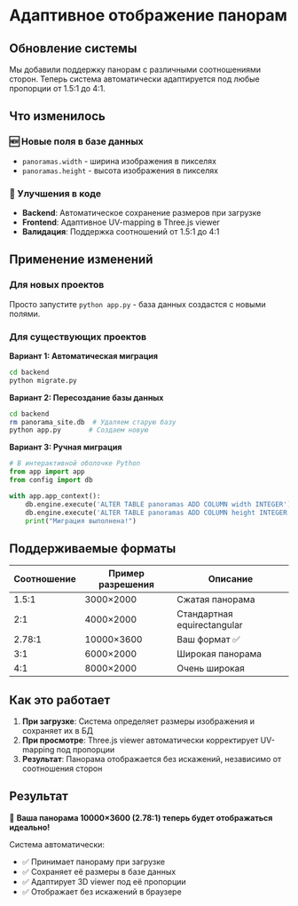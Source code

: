 # Адаптивное отображение панорам

## Обновление системы

Мы добавили поддержку панорам с различными соотношениями сторон. Теперь система автоматически адаптируется под любые пропорции от 1.5:1 до 4:1.

## Что изменилось

### 🆕 Новые поля в базе данных
- `panoramas.width` - ширина изображения в пикселях
- `panoramas.height` - высота изображения в пикселях

### 🔧 Улучшения в коде
- **Backend**: Автоматическое сохранение размеров при загрузке
- **Frontend**: Адаптивное UV-mapping в Three.js viewer
- **Валидация**: Поддержка соотношений от 1.5:1 до 4:1

## Применение изменений

### Для новых проектов
Просто запустите `python app.py` - база данных создастся с новыми полями.

### Для существующих проектов

**Вариант 1: Автоматическая миграция**
```bash
cd backend
python migrate.py
```

**Вариант 2: Пересоздание базы данных**
```bash
cd backend
rm panorama_site.db  # Удаляем старую базу
python app.py       # Создаем новую
```

**Вариант 3: Ручная миграция**
```python
# В интерактивной оболочке Python
from app import app
from config import db

with app.app_context():
    db.engine.execute('ALTER TABLE panoramas ADD COLUMN width INTEGER')
    db.engine.execute('ALTER TABLE panoramas ADD COLUMN height INTEGER')
    print("Миграция выполнена!")
```

## Поддерживаемые форматы

| Соотношение | Пример разрешения | Описание |
|-------------|-------------------|----------|
| 1.5:1       | 3000×2000        | Сжатая панорама |
| 2:1         | 4000×2000        | Стандартная equirectangular |
| 2.78:1      | 10000×3600       | Ваш формат ✅ |
| 3:1         | 6000×2000        | Широкая панорама |
| 4:1         | 8000×2000        | Очень широкая |

## Как это работает

1. **При загрузке**: Система определяет размеры изображения и сохраняет их в БД
2. **При просмотре**: Three.js viewer автоматически корректирует UV-mapping под пропорции
3. **Результат**: Панорама отображается без искажений, независимо от соотношения сторон

## Результат

🎉 **Ваша панорама 10000×3600 (2.78:1) теперь будет отображаться идеально!**

Система автоматически:
- ✅ Принимает панораму при загрузке
- ✅ Сохраняет её размеры в базе данных  
- ✅ Адаптирует 3D viewer под её пропорции
- ✅ Отображает без искажений в браузере